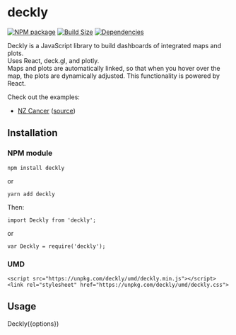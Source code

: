 # deckly

[![NPM package][npm-img]][npm-url]
[![Build Size][build-size-img]][build-size-url]
[![Dependencies][dependencies-img]][dependencies-url]

Deckly is a JavaScript library to build dashboards of integrated maps and plots.  
Uses React, deck.gl, and plotly.  
Maps and plots are automatically linked, so that when you hover over the map, the plots are dynamically adjusted. This functionality is powered by React.  

Check out the examples:

* [NZ Cancer](https://uoa-eresearch.github.io/deckly/examples/cancer) ([source](https://github.com/UoA-eResearch/deckly/blob/main/examples/cancer.html))

## Installation

### NPM module
```
npm install deckly
```
or
```
yarn add deckly
```
Then:
```
import Deckly from 'deckly';
```
or
```
var Deckly = require('deckly');
```

### UMD
```
<script src="https://unpkg.com/deckly/umd/deckly.min.js"></script>
<link rel="stylesheet" href="https://unpkg.com/deckly/umd/deckly.css">
```

## Usage
Deckly({options})


[npm-img]: https://img.shields.io/npm/v/deckly.svg
[npm-url]: https://npmjs.org/package/deckly
[build-size-img]: https://img.shields.io/bundlephobia/minzip/deckly.svg
[build-size-url]: https://bundlephobia.com/result?p=deckly
[dependencies-img]: https://img.shields.io/david/uoa-eresearch/deckly.svg
[dependencies-url]: https://david-dm.org/uoa-eresearch/deckly